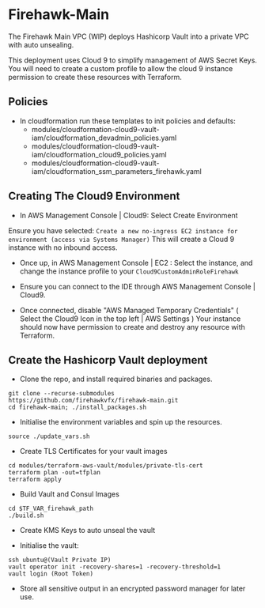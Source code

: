 # Firehawk-Main
The Firehawk Main VPC (WIP) deploys Hashicorp Vault into a private VPC with auto unsealing.

This deployment uses Cloud 9 to simplify management of AWS Secret Keys.  You will need to create a custom profile to allow the cloud 9 instance permission to create these resources with Terraform.  
## Policies

- In cloudformation run these templates to init policies and defaults:
  - modules/cloudformation-cloud9-vault-iam/cloudformation_devadmin_policies.yaml
  - modules/cloudformation-cloud9-vault-iam/cloudformation_cloud9_policies.yaml
  - modules/cloudformation-cloud9-vault-iam/cloudformation_ssm_parameters_firehawk.yaml

## Creating The Cloud9 Environment

- In AWS Management Console | Cloud9: Select Create Environment

Ensure you have selected:
`Create a new no-ingress EC2 instance for environment (access via Systems Manager)`
This will create a Cloud 9 instance with no inbound access.

- Once up, in AWS Management Console | EC2 : Select the instance, and change the instance profile to your `Cloud9CustomAdminRoleFirehawk`

- Ensure you can connect to the IDE through AWS Management Console | Cloud9.

- Once connected, disable "AWS Managed Temporary Credentials" ( Select the Cloud9 Icon in the top left | AWS Settings )
Your instance should now have permission to create and destroy any resource with Terraform.

## Create the Hashicorp Vault deployment

- Clone the repo, and install required binaries and packages.
```
git clone --recurse-submodules https://github.com/firehawkvfx/firehawk-main.git
cd firehawk-main; ./install_packages.sh
```

- Initialise the environment variables and spin up the resources.
```
source ./update_vars.sh
```

- Create TLS Certificates for your vault images
```
cd modules/terraform-aws-vault/modules/private-tls-cert
terraform plan -out=tfplan
terraform apply
```

- Build Vault and Consul Images
```
cd $TF_VAR_firehawk_path
./build.sh
```

- Create KMS Keys to auto unseal the vault


- Initialise the vault:
```
ssh ubuntu@(Vault Private IP)
vault operator init -recovery-shares=1 -recovery-threshold=1
vault login (Root Token)
```

- Store all sensitive output in an encrypted password manager for later use.
